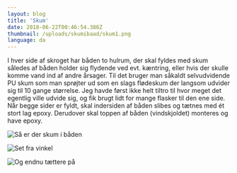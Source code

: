 ```yaml
---
layout: blog
title: 'Skum'
date: 2018-06-22T00:46:54.386Z
thumbnail: /uploads/skumibaad/skum1.png
language: da
---
```


I hver side af skroget har båden to hulrum, der skal fyldes med skum således af båden holder sig flydende ved evt. kæntring, eller hvis der skulle komme vand ind af andre årsager. Til det bruger man såkaldt selvudvidende PU skum som man sprøjter ud som en slags flødeskum der langsom udvider sig til 10 gange størrelse. Jeg havde først ikke helt tiltro til hvor meget det egentlig ville udvide sig, og fik brugt lidt for mange flasker til den ene side. Når begge sider er fyldt, skal indersiden af båden slibes og tætnes med ét stort lag epoxy. Derudover skal toppen af båden (vindskjoldet) monteres og have epoxy. 

![Så er der skum i båden](/uploads/skumibaad/skum1.png)

![Set fra vinkel](/uploads/skumibaad/skum2.png)

![Og endnu tættere på](/uploads/skumibaad/skum3.png)
